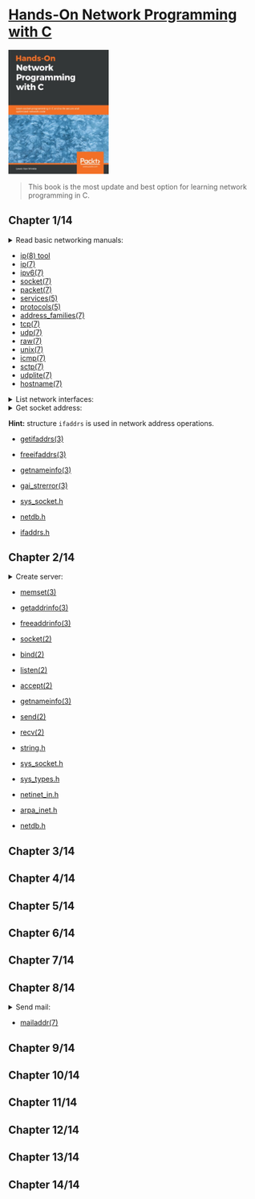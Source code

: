 # [Hands-On Network Programming with C](https://www.amazon.com/Hands-Network-Programming-programming-optimized/dp/1789349869/ref=mp_s_a_1_1?crid=1TNWEFU77MLI9&keywords=network+Programming+in+c&qid=1656491085&sprefix=network+programming+in+%2Caps%2C1749&sr=8-1)
<img alt="9781789349863" src="../covers/9781789349863.jpg" width="200"/>

> This book is the most update and best option for learning network programming in C.

## Chapter 1/14

<details>
<summary>Read basic networking manuals:</summary>

</details>

* [ip(8) tool](https://manpages.org/ip/8)
* [ip(7)](https://manpages.org/ip/7)
* [ipv6(7)](https://manpages.org/ipv6/7)
* [socket(7)](https://manpages.org/socket/7)
* [packet(7)](https://manpages.org/packet/7)
* [services(5)](https://manpages.org/services/5)
* [protocols(5)](https://manpages.org/protocols/5)
* [address\_families(7)](https://manpages.org/address-families/7)
* [tcp(7)](https://manpages.org/tcp/7)
* [udp(7)](https://manpages.org/udp/7)
* [raw(7)](https://manpages.org/raw/7)
* [unix(7)](https://manpages.org/unix/7)
* [icmp(7)](https://manpages.org/icmp/7)
* [sctp(7)](https://manpages.org/sctp/7)
* [udplite(7)](https://manpages.org/udplite/7)
* [hostname(7)](https://manpages.org/hostname/7)

<details>
<summary>List network interfaces:</summary>

</details>

<details>
<summary>Get socket address:</summary>

</details>

**Hint:** structure `ifaddrs` is used in network address operations.

* [getifaddrs(3)](https://manpages.org/getifaddrs/3)
* [freeifaddrs(3)](https://manpages.org/freeifaddrs/3)
* [getnameinfo(3)](https://manpages.org/getnameinfo/3)
* [gai\_strerror(3)](https://manpages.org/gai-strerror/3)

* [sys\_socket.h](https://manpages.org/syssocketh)
* [netdb.h](https://manpages.org/netdbh)
* [ifaddrs.h](https://manpages.org/ifaddrsh)

## Chapter 2/14

<details>
<summary>Create server:</summary>

</details>

* [memset(3)](https://manpages.org/memset/3)
* [getaddrinfo(3)](https://manpages.org/getaddrinfo/3)
* [freeaddrinfo(3)](https://manpages.org/freeaddrinfo/3)
* [socket(2)](https://manpages.org/socket/2)
* [bind(2)](https://manpages.org/bind/2)
* [listen(2)](https://manpages.org/listen/2)
* [accept(2)](https://manpages.org/accept/2)
* [getnameinfo(3)](https://manpages.org/getnameinfo/3)
* [send(2)](https://manpages.org/send/2)
* [recv(2)](https://manpages.org/recv/2)

* [string.h](https://manpages.org/string)
* [sys\_socket.h](https://manpages.org/syssocketh)
* [sys\_types.h](https://manpages.org/systypesh)
* [netinet\_in.h](https://manpages.org/netinet_inh)
* [arpa\_inet.h](https://manpages.org/arpa_ineth)
* [netdb.h](https://manpages.org/netdbh)

## Chapter 3/14

## Chapter 4/14

## Chapter 5/14

## Chapter 6/14

## Chapter 7/14

## Chapter 8/14

<details>
<summary>Send mail:</summary>

</details>

* [mailaddr(7)](https://manpages.org/mailaddr/7)

## Chapter 9/14

## Chapter 10/14

## Chapter 11/14

## Chapter 12/14

## Chapter 13/14

## Chapter 14/14

